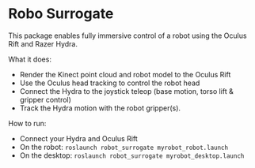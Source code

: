 Robo Surrogate
=============

This package enables fully immersive control of a robot using the Oculus Rift and Razer Hydra.

What it does:
- Render the Kinect point cloud and robot model to the Oculus Rift
- Use the Oculus head tracking to control the robot head
- Connect the Hydra to the joystick teleop (base motion, torso lift & gripper control)
- Track the Hydra motion with the robot gripper(s).

How to run:
- Connect your Hydra and Oculus Rift
- On the robot: `roslaunch robot_surrogate myrobot_robot.launch`
- On the desktop: `roslaunch robot_surrogate myrobot_desktop.launch`
